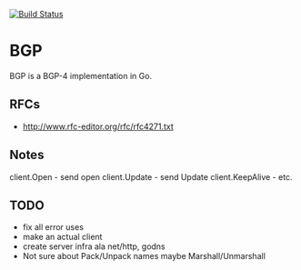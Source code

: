 [![Build Status](https://travis-ci.org/miekg/bgp.svg?branch=master)](https://travis-ci.org/miekg/bgp)

# BGP

BGP is a BGP-4 implementation in Go.

## RFCs

* <http://www.rfc-editor.org/rfc/rfc4271.txt>

## Notes

client.Open - send open
client.Update - send Update
client.KeepAlive - etc.

## TODO

* fix all error uses
* make an actual client
* create server infra ala net/http, godns
* Not sure about Pack/Unpack names maybe Marshall/Unmarshall
